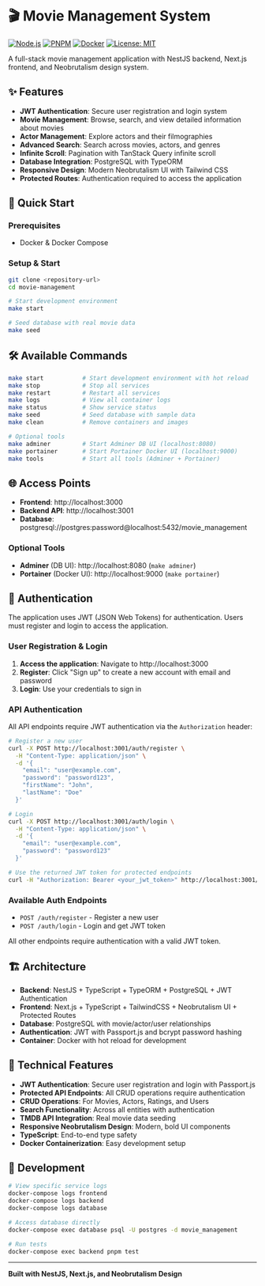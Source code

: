 # 🎬 Movie Management System

[![Node.js](https://img.shields.io/badge/Node.js-20-green.svg)](https://nodejs.org/)
[![PNPM](https://img.shields.io/badge/PNPM-8.6.10-orange.svg)](https://pnpm.io/)
[![Docker](https://img.shields.io/badge/Docker-compose-blue.svg)](https://docker.com/)
[![License: MIT](https://img.shields.io/badge/License-MIT-yellow.svg)](https://opensource.org/licenses/MIT)

A full-stack movie management application with NestJS backend, Next.js frontend, and Neobrutalism design system.

## ✨ Features

- **JWT Authentication**: Secure user registration and login system
- **Movie Management**: Browse, search, and view detailed information about movies
- **Actor Management**: Explore actors and their filmographies
- **Advanced Search**: Search across movies, actors, and genres
- **Infinite Scroll**: Pagination with TanStack Query infinite scroll
- **Database Integration**: PostgreSQL with TypeORM
- **Responsive Design**: Modern Neobrutalism UI with Tailwind CSS
- **Protected Routes**: Authentication required to access the application

## 🚀 Quick Start

### Prerequisites

- Docker & Docker Compose

### Setup & Start

```bash
git clone <repository-url>
cd movie-management

# Start development environment
make start

# Seed database with real movie data
make seed
```

## 🛠️ Available Commands

```bash
make start           # Start development environment with hot reload
make stop            # Stop all services
make restart         # Restart all services
make logs            # View all container logs
make status          # Show service status
make seed            # Seed database with sample data
make clean           # Remove containers and images

# Optional tools
make adminer         # Start Adminer DB UI (localhost:8080)
make portainer       # Start Portainer Docker UI (localhost:9000)
make tools           # Start all tools (Adminer + Portainer)
```

## 🌐 Access Points

- **Frontend**: http://localhost:3000
- **Backend API**: http://localhost:3001
- **Database**: postgresql://postgres:password@localhost:5432/movie_management

### Optional Tools

- **Adminer** (DB UI): http://localhost:8080 (`make adminer`)
- **Portainer** (Docker UI): http://localhost:9000 (`make portainer`)

## 🔐 Authentication

The application uses JWT (JSON Web Tokens) for authentication. Users must register and login to access the application.

### User Registration & Login

1. **Access the application**: Navigate to http://localhost:3000
2. **Register**: Click "Sign up" to create a new account with email and password
3. **Login**: Use your credentials to sign in

### API Authentication

All API endpoints require JWT authentication via the `Authorization` header:

```bash
# Register a new user
curl -X POST http://localhost:3001/auth/register \
  -H "Content-Type: application/json" \
  -d '{
    "email": "user@example.com",
    "password": "password123",
    "firstName": "John",
    "lastName": "Doe"
  }'

# Login
curl -X POST http://localhost:3001/auth/login \
  -H "Content-Type: application/json" \
  -d '{
    "email": "user@example.com",
    "password": "password123"
  }'

# Use the returned JWT token for protected endpoints
curl -H "Authorization: Bearer <your_jwt_token>" http://localhost:3001/movies
```

### Available Auth Endpoints

- `POST /auth/register` - Register a new user
- `POST /auth/login` - Login and get JWT token

All other endpoints require authentication with a valid JWT token.

## 🏗️ Architecture

- **Backend**: NestJS + TypeScript + TypeORM + PostgreSQL + JWT Authentication
- **Frontend**: Next.js + TypeScript + TailwindCSS + Neobrutalism UI + Protected Routes
- **Database**: PostgreSQL with movie/actor/user relationships
- **Authentication**: JWT with Passport.js and bcrypt password hashing
- **Container**: Docker with hot reload for development

## 🎨 Technical Features

- **JWT Authentication**: Secure user registration and login with Passport.js
- **Protected API Endpoints**: All CRUD operations require authentication
- **CRUD Operations**: For Movies, Actors, Ratings, and Users
- **Search Functionality**: Across all entities with authentication
- **TMDB API Integration**: Real movie data seeding
- **Responsive Neobrutalism Design**: Modern, bold UI components
- **TypeScript**: End-to-end type safety
- **Docker Containerization**: Easy development setup

## 🔧 Development

```bash
# View specific service logs
docker-compose logs frontend
docker-compose logs backend
docker-compose logs database

# Access database directly
docker-compose exec database psql -U postgres -d movie_management

# Run tests
docker-compose exec backend pnpm test
```

---

**Built with NestJS, Next.js, and Neobrutalism Design**
